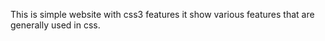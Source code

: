 
This is simple website with css3 features 
it show various features that are generally used in css.


